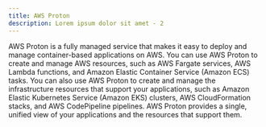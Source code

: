 ```yaml
---
title: AWS Proton
description: Lorem ipsum dolor sit amet - 2
---
```


AWS Proton is a fully managed service that makes it easy to deploy and manage container-based applications on AWS. You can use AWS Proton to create and manage AWS resources, such as AWS Fargate services, AWS Lambda functions, and Amazon Elastic Container Service (Amazon ECS) tasks. You can also use AWS Proton to create and manage the infrastructure resources that support your applications, such as Amazon Elastic Kubernetes Service (Amazon EKS) clusters, AWS CloudFormation stacks, and AWS CodePipeline pipelines. AWS Proton provides a single, unified view of your applications and the resources that support them.